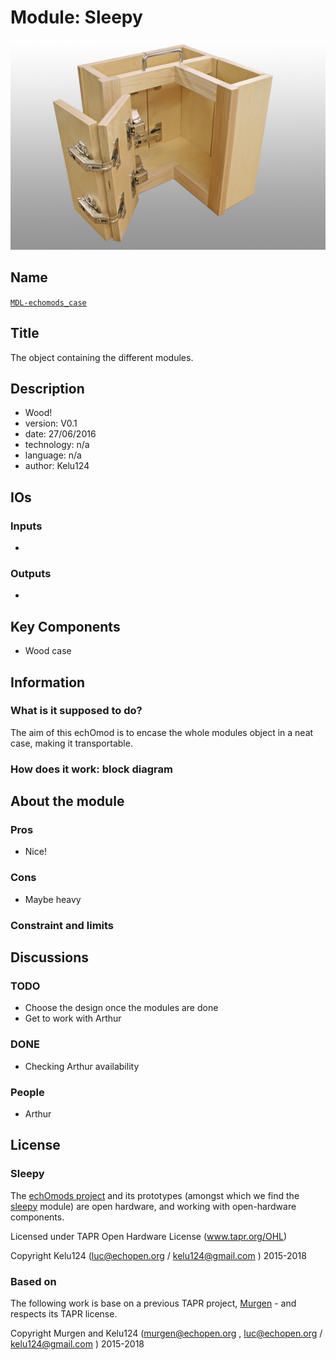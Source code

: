 # Module: Sleepy

![](/sleepy/viewme.png)

## Name

[`MDL-echomods_case`]()

## Title

The object containing the different modules.

## Description

* Wood!
* version: V0.1
* date: 27/06/2016
* technology: n/a
* language: n/a
* author: Kelu124

## IOs

### Inputs

*  
### Outputs

*  

## Key Components

* Wood case

## Information

### What is it supposed to do?


The aim of this echOmod is to encase the whole modules object in a neat case, making it transportable.


### How does it work: block diagram

## About the module

### Pros

* Nice!

### Cons

* Maybe heavy

### Constraint and limits

## Discussions


### TODO

* Choose the design once the modules are done
* Get to work with Arthur

### DONE

* Checking Arthur availability

### People

* Arthur

## License

### Sleepy 

The [echOmods project](https://github.com/kelu124/echomods) and its prototypes (amongst which we find the [sleepy](/sleepy/) module) are open hardware, and working with open-hardware components.

Licensed under TAPR Open Hardware License (www.tapr.org/OHL)

Copyright Kelu124 (luc@echopen.org / kelu124@gmail.com ) 2015-2018

### Based on 

The following work is base on a previous TAPR project, [Murgen](https://github.com/kelu124/murgen-dev-kit) - and respects its TAPR license.

Copyright Murgen and Kelu124 (murgen@echopen.org , luc@echopen.org / kelu124@gmail.com ) 2015-2018

